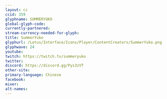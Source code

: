 ```yaml
---
layout: cc
ccid: 359
glyphname: SUMMERYUKO
global-glyph-code:
currently-partnered:
stream-currency-needed-for-glyph:
title: SummerYuko
glyphurl: /Lotus/Interface/Icons/Player/ContentCreators/SummerYuko.png
glyphwave: 24
youtube:
twitch: https://twitch.tv/summeryuko
twitter:
discord: https://discord.gg/Pys3zVT
other-site:
primary-language: Chinese
facebook:
mixer:
alt-names:
---
```

